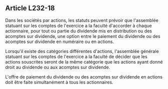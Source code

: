 Article L232-18
----
Dans les sociétés par actions, les statuts peuvent prévoir que l'assemblée
statuant sur les comptes de l'exercice a la faculté d'accorder à chaque
actionnaire, pour tout ou partie du dividende mis en distribution ou des
acomptes sur dividende, une option entre le paiement du dividende ou des
acomptes sur dividende en numéraire ou en actions.

Lorsqu'il existe des catégories différentes d'actions, l'assemblée générale
statuant sur les comptes de l'exercice a la faculté de décider que les actions
souscrites seront de la même catégorie que les actions ayant donné droit au
dividende ou aux acomptes sur dividende.

L'offre de paiement du dividende ou des acomptes sur dividende en actions doit
être faite simultanément à tous les actionnaires.
